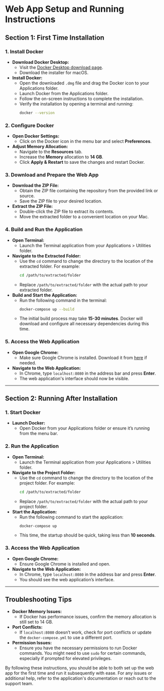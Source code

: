 # Web App Setup and Running Instructions

## Section 1: First Time Installation

### 1. Install Docker

- **Download Docker Desktop:**
  - Visit the [Docker Desktop download page](https://www.docker.com/products/docker-desktop).
  - Download the installer for macOS.
- **Install Docker:**
  - Open the downloaded `.dmg` file and drag the Docker icon to your Applications folder.
  - Launch Docker from the Applications folder.
  - Follow the on-screen instructions to complete the installation.
  - Verify the installation by opening a terminal and running:
    ```bash
    docker --version
    ```

### 2. Configure Docker

- **Open Docker Settings:**
  - Click on the Docker icon in the menu bar and select **Preferences**.
- **Adjust Memory Allocation:**
  - Navigate to the **Resources** tab.
  - Increase the **Memory** allocation to **14 GB**.
  - Click **Apply & Restart** to save the changes and restart Docker.

### 3. Download and Prepare the Web App

- **Download the ZIP File:**
  - Obtain the ZIP file containing the repository from the provided link or source.
  - Save the ZIP file to your desired location.
- **Extract the ZIP File:**
  - Double-click the ZIP file to extract its contents.
  - Move the extracted folder to a convenient location on your Mac.

### 4. Build and Run the Application

- **Open Terminal:**
  - Launch the Terminal application from your Applications > Utilities folder.
- **Navigate to the Extracted Folder:**
  - Use the `cd` command to change the directory to the location of the extracted folder. For example:
    ```bash
    cd /path/to/extracted/folder
    ```
  - Replace `/path/to/extracted/folder` with the actual path to your extracted folder.
- **Build and Start the Application:**
  - Run the following command in the terminal:
    ```bash
    docker-compose up --build
    ```
  - The initial build process may take **15-30 minutes**. Docker will download and configure all necessary dependencies during this time.

### 5. Access the Web Application

- **Open Google Chrome:**
  - Make sure Google Chrome is installed. Download it from [here](https://www.google.com/chrome/) if needed.
- **Navigate to the Web Application:**
  - In Chrome, type `localhost:8080` in the address bar and press **Enter**.
  - The web application's interface should now be visible.

---

## Section 2: Running After Installation

### 1. Start Docker

- **Launch Docker:**
  - Open Docker from your Applications folder or ensure it’s running from the menu bar.

### 2. Run the Application

- **Open Terminal:**
  - Launch the Terminal application from your Applications > Utilities folder.
- **Navigate to the Project Folder:**
  - Use the `cd` command to change the directory to the location of the project folder. For example:
    ```bash
    cd /path/to/extracted/folder
    ```
  - Replace `/path/to/extracted/folder` with the actual path to your project folder.
- **Start the Application:**
  - Run the following command to start the application:
    ```bash
    docker-compose up
    ```
  - This time, the startup should be quick, taking less than **10 seconds**.

### 3. Access the Web Application

- **Open Google Chrome:**
  - Ensure Google Chrome is installed and open.
- **Navigate to the Web Application:**
  - In Chrome, type `localhost:8080` in the address bar and press **Enter**.
  - You should see the web application’s interface.

---

## Troubleshooting Tips

- **Docker Memory Issues:**
  - If Docker has performance issues, confirm the memory allocation is still set to 14 GB.
- **Port Conflicts:**
  - If `localhost:8080` doesn’t work, check for port conflicts or update the `docker-compose.yml` to use a different port.
- **Permission Issues:**
  - Ensure you have the necessary permissions to run Docker commands. You might need to use `sudo` for certain commands, especially if prompted for elevated privileges.

By following these instructions, you should be able to both set up the web app for the first time and run it subsequently with ease. For any issues or additional help, refer to the application's documentation or reach out to the support team.
